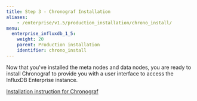 ```yaml
---
title: Step 3 - Chronograf Installation
aliases:
    - /enterprise/v1.5/production_installation/chrono_install/
menu:
  enterprise_influxdb_1_5:
    weight: 20
    parent: Production installation
    identifier: chrono_install
---
```


Now that you've installed the meta nodes and data nodes, you are ready to install Chronograf
to provide you with a user interface to access the InfluxDB Enterprise instance.

[Installation instruction for Chronograf](/chronograf/latest/introduction/installation/)
